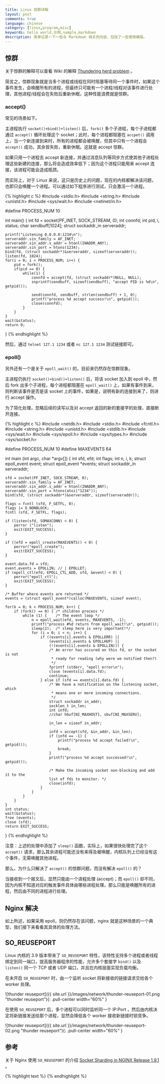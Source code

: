 ```yaml
---
title: Linux 惊群详解
layout: post
comments: true
language: chinese
category: [linux,program,misc]
keywords: hello world,示例,sample,markdown
description: 简单记录一下一些与 Markdown 相关的内容，包括了一些使用模版。
---
```



<!-- more -->

## 惊群

关于惊群的解释可以查看 Wiki 的解释 [Thundering herd problem](https://en.wikipedia.org/wiki/Thundering_herd_problem) 。

简言之，惊群现象就是当多个进程或线程在同时阻塞等待同一个事件时，如果这个事件发生，会唤醒所有的进程，但最终只可能有一个进程/线程对该事件进行处理，其他进程/线程会在失败后重新休眠，这种性能浪费就是惊群。

### accept()

常见的场景如下。

主进程执行 `socket()+bind()+listen()` 后，`fork()` 多个子进程，每个子进程都通过 `accept()` 循环处理这个 socket；此时，每个进程都阻塞在 `accpet()` 调用上，当一个新连接到来时，所有的进程都会被唤醒，但其中只有一个进程会 `accept()` 成功，其余皆失败，重新休眠。这就是 accept 惊群。

如果只用一个进程去 accept 新连接，并通过消息队列等同步方式使其他子进程处理这些新建的连接，那么将会造成效率低下；因为这个进程只能用来 accept 连接，该进程可能会造成瓶颈。

而实际上，对于 Linux 来说，这只是历史上的问题，现在的内核都解决该问题，也即只会唤醒一个进程。可以通过如下程序进行测试，只会激活一个进程。

{% highlight c %}
#include <stdio.h>
#include <string.h>
#include <unistd.h>
#include <sys/wait.h>
#include <netinet/in.h>

#define PROCESS_NUM 10

int main()
{
    int fd = socket(PF_INET, SOCK_STREAM, 0);
    int connfd;
    int pid, i, status;
    char sendbuff[1024];
    struct sockaddr_in serveraddr;

    printf("Listening 0.0.0.0:1234\n");
    serveraddr.sin_family = AF_INET;
    serveraddr.sin_addr.s_addr = htonl(INADDR_ANY);
    serveraddr.sin_port = htons(1234);
    bind(fd, (struct sockaddr*)&serveraddr, sizeof(serveraddr));
    listen(fd, 1024);
    for(i = 0; i < PROCESS_NUM; i++) {
        pid = fork();
        if(pid == 0) {
            while(1) {
                connfd = accept(fd, (struct sockaddr*)NULL, NULL);
                snprintf(sendbuff, sizeof(sendbuff), "accept PID is %d\n", getpid());

                send(connfd, sendbuff, strlen(sendbuff) + 1, 0);
                printf("process %d accept success!\n", getpid());
                close(connfd);
            }
        }
    }
    wait(&status);
    return 0;
}
{% endhighlight %}

然后，通过 `telnet 127.1 1234` 或者 `nc 127.1 1234` 测试链接即可。

### epoll()

另外还有一个是关于 `epoll_wait()` 的，目前来仍然存在惊群现象。

主进程仍执行 `socket()+bind()+listen()` 后，将该 socket 加入到 epoll 中，然后 fork 出多个子进程，每个进程都阻塞在 `epoll_wait()` 上，如果有事件到来，则判断该事件是否是该 socket 上的事件，如果是，说明有新的连接到来了，则进行 accept 操作。

为了简化处理，忽略后续的读写以及对 accept 返回的新的套接字的处理，直接断开连接。

{% highlight c %}
#include <netdb.h>
#include <stdio.h>
#include <fcntl.h>
#include <string.h>
#include <unistd.h>
#include <stdlib.h>
#include <sys/wait.h>
#include <sys/epoll.h>
#include <sys/types.h>
#include <sys/socket.h>

#define PROCESS_NUM 10
#define MAXEVENTS 64

int main (int argc, char *argv[])
{
    int sfd, efd;
    int flags;
    int n, i, k;
    struct epoll_event event;
    struct epoll_event *events;
    struct sockaddr_in serveraddr;

    sfd = socket(PF_INET, SOCK_STREAM, 0);
    serveraddr.sin_family = AF_INET;
    serveraddr.sin_addr.s_addr = htonl(INADDR_ANY);
    serveraddr.sin_port = htons(atoi("1234"));
    bind(sfd, (struct sockaddr*)&serveraddr, sizeof(serveraddr));

    flags = fcntl (sfd, F_GETFL, 0);
    flags |= O_NONBLOCK;
    fcntl (sfd, F_SETFL, flags);

    if (listen(sfd, SOMAXCONN) < 0) {
        perror ("listen");
        exit(EXIT_SUCCESS);
    }

    if ((efd = epoll_create(MAXEVENTS)) < 0) {
        perror("epoll_create");
        exit(EXIT_SUCCESS);
    }

    event.data.fd = sfd;
    event.events = EPOLLIN; // | EPOLLET;
    if (epoll_ctl(efd, EPOLL_CTL_ADD, sfd, &event) < 0) {
        perror("epoll_ctl");
        exit(EXIT_SUCCESS);
    }

    /* Buffer where events are returned */
    events = (struct epoll_event*)calloc(MAXEVENTS, sizeof event);

    for(k = 0; k < PROCESS_NUM; k++) {
        if (fork() == 0) { /* children process */
            while (1) {    /* The event loop */
                n = epoll_wait(efd, events, MAXEVENTS, -1);
                printf("process #%d return from epoll_wait!\n", getpid());
                sleep(2);  /* sleep here is very important!*/
                for (i = 0; i < n; i++) {
                    if ((events[i].events & EPOLLERR) ||
                        (events[i].events & EPOLLHUP) ||
                        (!(events[i].events & EPOLLIN))) {
                        /* An error has occured on this fd, or the socket is not
                         * ready for reading (why were we notified then?)
                         */
                        fprintf (stderr, "epoll error\n");
                        close (events[i].data.fd);
                        continue;
                    } else if (sfd == events[i].data.fd) {
                        /* We have a notification on the listening socket, which
                         * means one or more incoming connections.
                         */
                        struct sockaddr in_addr;
                        socklen_t in_len;
                        int infd;
                        //char hbuf[NI_MAXHOST], sbuf[NI_MAXSERV];

                        in_len = sizeof in_addr;

                        infd = accept(sfd, &in_addr, &in_len);
                        if (infd == -1) {
                            printf("process %d accept failed!\n", getpid());
                            break;
                        }
                        printf("process %d accept successed!\n", getpid());

                        /* Make the incoming socket non-blocking and add it to the
                        list of fds to monitor. */
                        close(infd);
                    }
                }
            }
        }
    }
    int status;
    wait(&status);
    free (events);
    close (sfd);
    return EXIT_SUCCESS;
}
{% endhighlight %}

注意：上述的处理中添加了 `sleep()` 函数，实际上，如果很快处理完了这个 `accept()` 请求，那么其余进程可能还没有来得及被唤醒，内核队列上已经没有这个事件，无需唤醒其他进程。

那么，为什么只解决了 `accept()` 的惊群问题，而没有解决 `epoll()` 的？

当接收到一个报文后，显然只能由一个进程处理 (accept)；而 `epoll()` 却不同，因为内核不知道对应的触发事件具体由哪些进程处理，那么只能是唤醒所有的进程，然后由不同的进程进行处理。

## Nginx 解决

如上所述，如果采用 epoll，则仍然存在该问题，nginx 就是这种场景的一个典型，我们接下来看看其具体的处理方法。

<!--
nginx 的每个 worker 进程在函数 ngx_process_events_and_timers() 中处理事件，通过 ngx_process_events() 封装了不同的事件处理机制，在 Linux 上默认采用 epoll_wait()。其中主要在 ngx_process_events_and_timers() 解决惊群现象。
<pre style="font-size:0.8em; face:arial;">
void ngx_process_events_and_timers(ngx_cycle_t *cycle)
{
    ... ...
    if (ngx_use_accept_mutex) {        // 是否通过对accept加锁来解决惊群问题，需要工作线程数>1且配置文件打开accetp_mutex
        if (ngx_accept_disabled > 0) { // 超过配置文件中最大连接数的7/8时，该值大于0，此时满负荷不会再处理新连接，简单负载均衡
            ngx_accept_disabled--;
        } else {
            if (ngx_trylock_accept_mutex(cycle) == NGX_ERROR) { // 多个worker仅有一个可以得到这把锁。获得锁不是阻塞过程，都是立刻返回，获取成功的话ngx_accept_mutex_held被置为1。拿到锁，意味着监听句柄被放到本进程的epoll中了，如果没有拿到锁，则监听句柄会被从epoll中取出。
                return;
            }
            if (ngx_accept_mutex_held) {      // 此时意味着ngx_process_events()函数中，任何事件都将延后处理，会把accept事件放到
                flags |= NGX_POST_EVENTS;     // ngx_posted_accept_events链表中，epollin|epollout事件都放到ngx_posted_events链表中
            } else {
                        //拿不到锁，也就不会处理监听的句柄，这个timer实际是传给epoll_wait的超时时间，修改为最大ngx_accept_mutex_delay意味着epoll_wait更短的超时返回，以免新连接长时间没有得到处理
                if (timer == NGX_TIMER_INFINITE
                    || timer > ngx_accept_mutex_delay)
                {
                    timer = ngx_accept_mutex_delay;
                }
            }
        }
    }
    ... ...
    (void) ngx_process_events(cycle, timer, flags);   // 实际调用ngx_epoll_process_events函数开始处理
    ... ...
    if (ngx_posted_accept_events) { //如果ngx_posted_accept_events链表有数据，就开始accept建立新连接
        ngx_event_process_posted(cycle, &ngx_posted_accept_events);
    }

    if (ngx_accept_mutex_held) { //释放锁后再处理下面的EPOLLIN EPOLLOUT请求
        ngx_shmtx_unlock(&ngx_accept_mutex);
    }

    if (delta) {
        ngx_event_expire_timers();
    }

    ngx_log_debug1(NGX_LOG_DEBUG_EVENT, cycle->log, 0,
                   "posted events %p", ngx_posted_events);
            //然后再处理正常的数据读写请求。因为这些请求耗时久，所以在ngx_process_events里NGX_POST_EVENTS标志将事件都放入ngx_posted_events链表中，延迟到锁释放了再处理。
        if (ngx_posted_events) {
            if (ngx_threaded) {
                ngx_wakeup_worker_thread(cycle);

            } else {
                ngx_event_process_posted(cycle, &ngx_posted_events);
            }
        }
    ｝
</pre>


关于 ngx_use_accept_mutex、ngx_accept_disabled 的修改可以直接 grep 查看。
-->



## SO_REUSEPORT

Linux 内核的 3.9 版本带来了 `SO_REUSEPORT` 特性，该特性支持多个进程或者线程绑定到同一端口，提高服务器程序的性能，允许多个套接字 `bind()` 以及 `listen()` 同一个 TCP 或者 UDP 端口，并且在内核层面实现负载均衡。

在未开启 `SO_REUSEPORT` 时，由一个监听 socket 将新接收的链接请求交给各个 worker 处理。

![thunder reuseport]({{ site.url }}/images/network/thunder-reuseport-01.png "thunder reuseport"){: .pull-center width="60%" }

在使用 `SO_REUSEPORT` 后，多个进程可以同时监听同一个 IP:Port ，然后由内核决定将新链接发送给那个进程，显然会降低各个 worker 接收新链接时锁竞争。

![thunder reuseport]({{ site.url }}/images/network/thunder-reuseport-02.png "thunder reuseport"){: .pull-center width="60%" }

<!--
现在我们再来看一下程序执行的效果，拿出证据证明上述操作确实避免了惊群问题：
我们启动一个程序，该程序会创建两个子进程并同时监听9001端口。然后利用telnet向9001进行连接，其中一个子进程唤醒了epool的监听，而另一个没有。
http://www.verycto.com/code/cpp/15.html
-->

## 参考

关于 Nginx 使用 `SO_REUSEPORT` 的介绍 [Socket Sharding in NGINX Release 1.9.1](https://www.nginx.com/blog/socket-sharding-nginx-release-1-9-1/) 。

<!--
epoll()惊群实例
http://blog.csdn.net/spch2008/article/details/18301357
epoll()讨论
https://www.zhihu.com/question/24169490
http://blog.csdn.net/mumumuwudi/article/details/47051235
http://blog.csdn.net/russell_tao/article/details/7204260
http://blog.csdn.net/liujiyong7/article/details/43346829
http://www.cnblogs.com/Anker/p/7071849.html
http://simohayha.iteye.com/blog/561424


http://pureage.info/2015/12/22/thundering-herd.html
-->

{% highlight text %}
{% endhighlight %}
